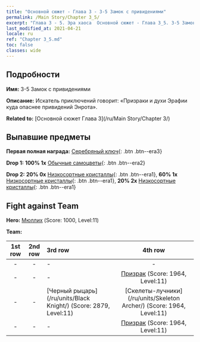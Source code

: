 ```yaml
---
title: "Основной сюжет - Глава 3 - 3-5 Замок с привидениями"
permalink: /Main Story/Chapter 3_5/
excerpt: "Глава 3 - 5. Эра хаоса  Основной сюжет - Глава 3_5. 3-5 Замок с привидениями"
last_modified_at: 2021-04-21
locale: ru
ref: "Chapter 3_5.md"
toc: false
classes: wide
---
```


## Подробности

 **Имя:** 3-5 Замок с привидениями

 **Описание:** Искатель приключений говорит: «Призраки и духи Эрафии куда опаснее привидений Энрота».

 **Related to:** [Основной сюжет Глава 3](/ru/Main Story/Chapter 3/)

## Выпавшие предметы

 **Первая полная награда:** [Серебряный ключ](/ru/Items/con_693/){: .btn .btn--era3}

 **Drop 1:** **100% 1x** [Обычные самоцветы](/ru/Items/mat_10/){: .btn .btn--era2}

 **Drop 2:** **20% 0x** [Низкосортные кристаллы](/ru/Items/mat_5/){: .btn .btn--era1}, **60% 1x** [Низкосортные кристаллы](/ru/Items/mat_5/){: .btn .btn--era1}, **20% 2x** [Низкосортные кристаллы](/ru/Items/mat_5/){: .btn .btn--era1}


## Fight against Team
 **Hero:** [Мюллих](/ru/heroes/Mullich/) (Score: 1000, Level:11)

 **Team:**


  | 1st row | 2nd row | 3rd row | 4th row |
  |:----:|:----:|:----|:----:|
  | - | - | - | - |
  | - | - | - | [Призрак](/ru/units/Wight/) (Score: 1964, Level:11)  |
  | - | - | [Черный рыцарь](/ru/units/Black Knight/) (Score: 2879, Level:11)  | [Скелеты-лучники](/ru/units/Skeleton Archer/) (Score: 1964, Level:11)  |
  | - | - | - | [Призрак](/ru/units/Wight/) (Score: 1964, Level:11)  |


